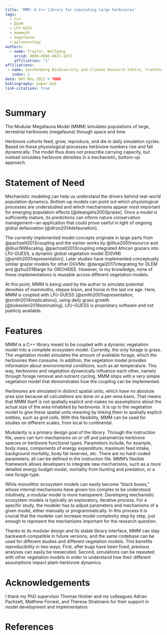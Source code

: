 ```yaml
---
title: 'MMM: A C++ library for simulating large herbivores'
tags:
  - C++
  - DGVM
  - LPJ-GUSS
  - mammoth
  - megafauna
  - paleoecology
authors:
  - name: Traylor, Wolfgang
    orcid: 0000-0002-4813-1072
    affiliation: "1"
affiliations:
 - name: Senckenberg Biodiversity and Climate Research Centre, Frankfurt am Main, Germany
   index: 1
date: DAY May 2021 # TODO
bibliography: paper.bib
link-citations: true
---
```


<!--
SPDX-FileCopyrightText: 2021 Wolfgang Traylor <wolfgang.traylor@senckenberg.de>

SPDX-License-Identifier: CC-BY-4.0
-->

<!--
From the JOSS website (https://joss.readthedocs.io/en/latest/submitting.html):

The paper should be between 250-1000 words.

Your paper should include:

• A list of the authors of the software and their affiliations, using the correct format (see the example below).
• A summary describing the high-level functionality and purpose of the software for a diverse, non-specialist audience.
• A clear Statement of Need that illustrates the research purpose of the software.
• A list of key references, including to other software addressing related needs.
• Mention (if applicable) a representative set of past or ongoing research projects using the software and recent scholarly publications enabled by it.
• Acknowledgement of any financial support.
-->

# Summary

The Modular Megafauna Model (MMM) simulates populations of large, terrestrial herbivores (megafauna) through space and time.

Herbivore cohorts feed, grow, reproduce, and die in daily simulation cycles.
Based on these physiological processes herbivore numbers rise and fall dynamically.
The model thus does not prescribe carrying capacity, but instead simulates herbivore densities in a mechanistic, bottom-up approach.

# Statement of Need

Mechanistic modeling can help us understand the drivers behind real-world population dynamics.
Bottom-up models can point out which physiological processes are understudied and which mechanisms appear most important for emerging population effects [@deangelis2003praise].
Once a model is sufficiently mature, its predictions can inform nature conservation management—an application that could prove useful in light of ongoing global defaunation [@dirzo2014defaunation].

The currently implemented model concepts originate in large parts from @pachzelt2013coupling and the earlier works by @illius2000resource and @illius1999scaling.
@pachzelt2013coupling integrated African grazers into LPJ-GUESS, a dynamic global vegetation model (DGVM) [@smith2001representation].
Later studies have implemented conceptually similar grazer models for other DGVMs: @dangal2017integrating for DLEM and @zhu2018large for ORCHIDEE.
However, to my knowledge, none of these implementations is reusable across different vegetation models.

At this point, MMM is being used by the author to simulate potential densities of mammoths, steppe bison, and horse in the last ice age.
Here, MMM is coupled with LPJ-GUESS [@smith2001representation; @smith2014implications], using daily grass growth [@bokeolen2018estimating].
LPJ-GUESS is proprietary software and not publicly available.

# Features

MMM is a C++ library meant to be coupled with a dynamic vegetation model into a complete ecosystem model.
Currently, the only forage is grass.
The vegetation model simulates the amount of available forage, which the herbivores then consume.
In addition, the vegetation model provides information about environmental conditions, such as air temperature.
This way, herbivores and vegetation dynamically influence each other, namely through forage removal and nutrient cycling.
MMM ships with a very simple vegetation model that demonstrates how the coupling can be implemented.

Herbivores are simulated in distinct spatial units, which have no absolute area size because all calculations are done on a per-area basis.
That means that MMM itself is not spatially explicit and makes no assumptions about the actual size of the area inhabited by herbivores.
It is up to the vegetation model to give these spatial units meaning by linking them to spatially explicit entities, such as grid cells.
With this flexibility, MMM can be used for studies on different scales, from local to continental.

Modularity is a primary design goal of the library.
Through the instruction file, users can turn mechanisms on or off and parametrize herbivore species or herbivore functional types.
Parameters include, for example, body mass, components of energy expenditure, maximum feed intake, background mortality, body fat reserves, etc.
There are no hard-coded parameters; all can be defined in the instruction file.
MMM’s flexible framework allows developers to integrate new mechanisms, such as a more detailed energy budget model, mortality from hunting and predation, or a new forage type.

While monolithic ecosystem models can easily become “black boxes,” whose internal mechanisms have grown too complex to be understood intuitively, a modular model is more transparent.
Developing mechanistic ecosystem models is typically an exploratory, iterative process.
For a specific study, the modeler has to adjust parameters and mechanisms of a given model, either manually or programmatically.
In this process it is crucial that the modeler can increase model complexity step by step, just enough to represent the mechanisms important for the research question.

Thanks to its modular design and its stable library interface, MMM can stay backward-compatible in future versions, and the same codebase can be used for different studies and different vegetation models.
This benefits reproducibility in two ways.
First, after bugs have been fixed, previous analyses can easily be reexecuted.
Second, simulations can be repeated with other vegetation models in order to understand how their different assumptions impact plant–herbivore dynamics.

# Acknowledgements
I thank my PhD supervisor Thomas Hickler and my colleagues Adrian Pachzelt, Matthew Forrest, and Theresa Stratmann for their support in model development and implementation.

# References
